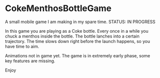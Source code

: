 # CokeMenthosBottleGame
A small mobile game I am making in my spare time. STATUS: IN PROGRESS

In this game you are playing as a Coke bottle. 
Every once in a while you chuck a menthos inside the bottle. 
The bottle lanches into a certain trajectory.
The time slows down right before the launch happens, so you have time to aim.

Animations not in game yet.
The game is in extremely early phase, some key features are missing.

Enjoy
